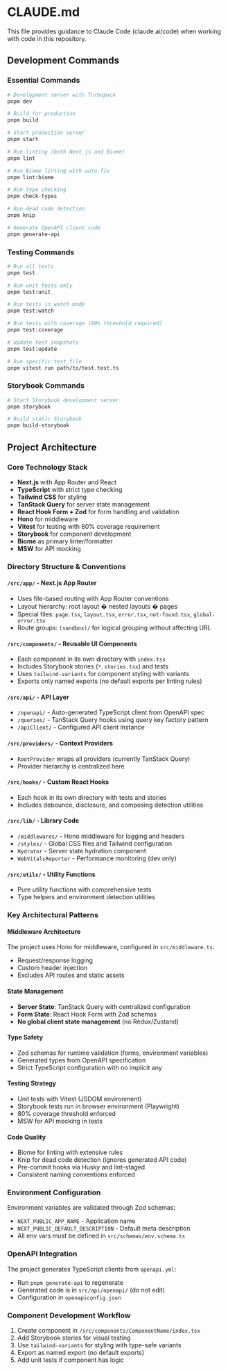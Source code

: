 # CLAUDE.md

This file provides guidance to Claude Code (claude.ai/code) when working with code in this repository.

## Development Commands

### Essential Commands
```bash
# Development server with Turbopack
pnpm dev

# Build for production
pnpm build

# Start production server
pnpm start

# Run linting (both Next.js and Biome)
pnpm lint

# Run Biome linting with auto-fix
pnpm lint:biome

# Run type checking
pnpm check-types

# Run dead code detection
pnpm knip

# Generate OpenAPI client code
pnpm generate-api
```

### Testing Commands
```bash
# Run all tests
pnpm test

# Run unit tests only
pnpm test:unit

# Run tests in watch mode
pnpm test:watch

# Run tests with coverage (80% threshold required)
pnpm test:coverage

# Update test snapshots
pnpm test:update

# Run specific test file
pnpm vitest run path/to/test.test.ts
```

### Storybook Commands
```bash
# Start Storybook development server
pnpm storybook

# Build static Storybook
pnpm build-storybook
```

## Project Architecture

### Core Technology Stack
- **Next.js** with App Router and React
- **TypeScript** with strict type checking
- **Tailwind CSS** for styling
- **TanStack Query** for server state management
- **React Hook Form + Zod** for form handling and validation
- **Hono** for middleware
- **Vitest** for testing with 80% coverage requirement
- **Storybook** for component development
- **Biome** as primary linter/formatter
- **MSW** for API mocking

### Directory Structure & Conventions

#### `/src/app/` - Next.js App Router
- Uses file-based routing with App Router conventions
- Layout hierarchy: root layout � nested layouts � pages
- Special files: `page.tsx`, `layout.tsx`, `error.tsx`, `not-found.tsx`, `global-error.tsx`
- Route groups: `(sandbox)/` for logical grouping without affecting URL

#### `/src/components/` - Reusable UI Components
- Each component in its own directory with `index.tsx`
- Includes Storybook stories (`*.stories.tsx`) and tests
- Uses `tailwind-variants` for component styling with variants
- Exports only named exports (no default exports per linting rules)

#### `/src/api/` - API Layer
- `/openapi/` - Auto-generated TypeScript client from OpenAPI spec
- `/queries/` - TanStack Query hooks using query key factory pattern
- `/apiClient/` - Configured API client instance

#### `/src/providers/` - Context Providers
- `RootProvider` wraps all providers (currently TanStack Query)
- Provider hierarchy is centralized here

#### `/src/hooks/` - Custom React Hooks
- Each hook in its own directory with tests and stories
- Includes debounce, disclosure, and composing detection utilities

#### `/src/lib/` - Library Code
- `/middlewares/` - Hono middleware for logging and headers
- `/styles/` - Global CSS files and Tailwind configuration
- `Hydrator` - Server state hydration component
- `WebVitalsReporter` - Performance monitoring (dev only)

#### `/src/utils/` - Utility Functions
- Pure utility functions with comprehensive tests
- Type helpers and environment detection utilities

### Key Architectural Patterns

#### Middleware Architecture
The project uses Hono for middleware, configured in `src/middleware.ts`:
- Request/response logging
- Custom header injection
- Excludes API routes and static assets

#### State Management
- **Server State**: TanStack Query with centralized configuration
- **Form State**: React Hook Form with Zod schemas
- **No global client state management** (no Redux/Zustand)

#### Type Safety
- Zod schemas for runtime validation (forms, environment variables)
- Generated types from OpenAPI specification
- Strict TypeScript configuration with no implicit any

#### Testing Strategy
- Unit tests with Vitest (JSDOM environment)
- Storybook tests run in browser environment (Playwright)
- 80% coverage threshold enforced
- MSW for API mocking in tests

#### Code Quality
- Biome for linting with extensive rules
- Knip for dead code detection (ignores generated API code)
- Pre-commit hooks via Husky and lint-staged
- Consistent naming conventions enforced

### Environment Configuration
Environment variables are validated through Zod schemas:
- `NEXT_PUBLIC_APP_NAME` - Application name
- `NEXT_PUBLIC_DEFAULT_DESCRIPTION` - Default meta description
- All env vars must be defined in `src/schemas/env.schema.ts`

### OpenAPI Integration
The project generates TypeScript clients from `openapi.yml`:
- Run `pnpm generate-api` to regenerate
- Generated code is in `src/api/openapi/` (do not edit)
- Configuration in `openapiconfig.json`

### Component Development Workflow
1. Create component in `/src/components/ComponentName/index.tsx`
2. Add Storybook stories for visual testing
3. Use `tailwind-variants` for styling with type-safe variants
4. Export as named export (no default exports)
5. Add unit tests if component has logic